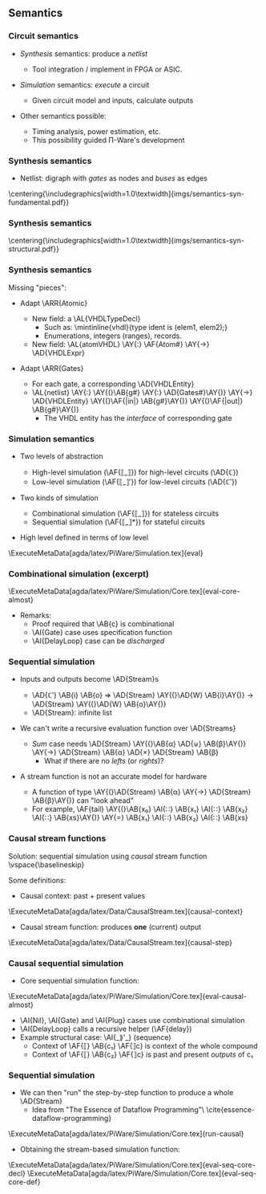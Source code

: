Semantics
---------

### Circuit semantics ###

  * _Synthesis_ semantics: produce a _netlist_
      + Tool integration / implement in FPGA or ASIC.

  * _Simulation_ semantics: _execute_ a circuit
      + Given circuit model and inputs, calculate outputs

  * Other semantics possible:
      + Timing analysis, power estimation, etc.
      + This possibility guided Π-Ware's development

### Synthesis semantics ###

  * Netlist: digraph with _gates_ as nodes and _buses_ as edges

\centering{\includegraphics[width=1.0\textwidth]{imgs/semantics-syn-fundamental.pdf}}

### Synthesis semantics ###

\centering{\includegraphics[width=1.0\textwidth]{imgs/semantics-syn-structural.pdf}}

### Synthesis semantics ###

Missing "pieces":

  * Adapt \ARR{Atomic}
      + New field: a \AL{VHDLTypeDecl}
          - Such as: \mintinline{vhdl}{type ident is (elem1, elem2);}
          - Enumerations, integers (ranges), records.
      + New field: \AL{atomVHDL} \AY{:} \AF{Atom\#} \AY{→} \AD{VHDLExpr}

  * Adapt \ARR{Gates}
      + For each gate, a corresponding \AD{VHDLEntity}
      + \AL{netlist} \AY{:} \AY{(}\AB{g\#} \AY{:} \AD{Gates\#}\AY{)} \AY{→}
        \AD{VHDLEntity} \AY{(}\AF{|in|} \AB{g\#}\AY{)} \AY{(}\AF{|out|} \AB{g\#}\AY{)}
          - The VHDL entity has the _interface_ of corresponding gate

### Simulation semantics ###

  * Two levels of abstraction
      + High-level simulation (\AF{⟦\_⟧}) for high-level circuits (\AD{ℂ})
      + Low-level simulation (\AF{⟦\_⟧′}) for low-level circuits (\AD{ℂ′})

  * Two kinds of simulation
      + Combinational simulation (\AF{⟦\_⟧}) for stateless circuits
      + Sequential simulation (\AF{⟦\_⟧*}) for stateful circuits

  * High level defined in terms of low level

\ExecuteMetaData[agda/latex/PiWare/Simulation.tex]{eval}

### Combinational simulation (excerpt) ###

\ExecuteMetaData[agda/latex/PiWare/Simulation/Core.tex]{eval-core-almost}

  * Remarks:
      + Proof required that \AB{c} is combinational
      + \AI{Gate} case uses specification function
      + \AI{DelayLoop} case can be _discharged_

### Sequential simulation ###

  * Inputs and outputs become \AD{Stream}s
      + \AD{ℂ′} \AB{i} \AB{o} $\Longrightarrow$
        \AD{Stream} \AY{(}\AD{W} \AB{i}\AY{)} → \AD{Stream} \AY{(}\AD{W} \AB{o}\AY{)}
      + \AD{Stream}: infinite list

  * We can't write a recursive evaluation function over \AD{Streams}
      + _Sum_ case needs
        \AD{Stream} \AY{(}\AB{α} \AD{⊎} \AB{β}\AY{)} \AY{→} \AD{Stream} \AB{α} \AD{×} \AD{Stream} \AB{β}
          - What if there are no _lefts_ (or _rights_)?

  * A stream function is not an accurate model for hardware
      + A function of type \AY{(}\AD{Stream} \AB{α} \AY{→} \AD{Stream} \AB{β}\AY{)} can "look ahead"
      + For example, \AF{tail} \AY{(}\AB{x₀} \AI{∷} \AB{x₁} \AI{∷} \AB{x₂} \AI{∷} \AB{xs}\AY{)}
        \AY{=} \AB{x₁} \AI{∷} \AB{x₂} \AI{∷} \AB{xs}

### Causal stream functions ###

Solution: sequential simulation using _causal_ stream function
\vspace{\baselineskip}

Some definitions:

  * Causal context: past + present values

\ExecuteMetaData[agda/latex/Data/CausalStream.tex]{causal-context}

  * Causal stream function: produces **one** (current) output

\ExecuteMetaData[agda/latex/Data/CausalStream.tex]{causal-step}

### Causal sequential simulation ###

  * Core sequential simulation function:

\ExecuteMetaData[agda/latex/PiWare/Simulation/Core.tex]{eval-causal-almost}

  * \AI{Nil}, \AI{Gate} and \AI{Plug} cases use combinational simulation
  * \AI{DelayLoop} calls a recursive helper (\AF{delay})
  * Example structural case: \AI{\_⟫'\_} (sequence)
      + Context of \AF{⟦} \AB{c₁} \AF{⟧c} is context of the whole compound
      + Context of \AF{⟦} \AB{c₂} \AF{⟧c} is past and present _outputs_ of c₁

### Sequential simulation ###

  * We can then "run" the step-by-step function to produce a whole \AD{Stream}
      + Idea from "The Essence of Dataflow Programming"\ \cite{essence-dataflow-programming}

\ExecuteMetaData[agda/latex/PiWare/Simulation/Core.tex]{run-causal}

  * Obtaining the stream-based simulation function:

\ExecuteMetaData[agda/latex/PiWare/Simulation/Core.tex]{eval-seq-core-decl}
\ExecuteMetaData[agda/latex/PiWare/Simulation/Core.tex]{eval-seq-core-def}

